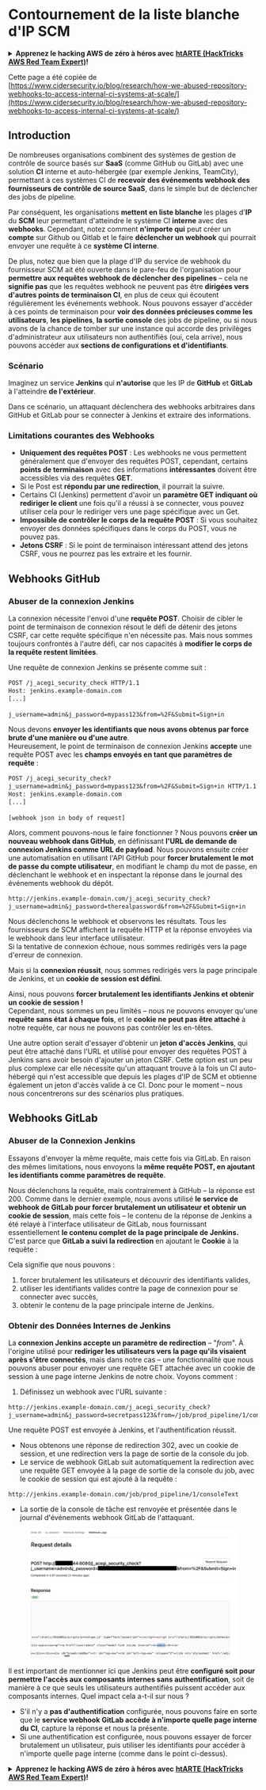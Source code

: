 # Contournement de la liste blanche d'IP SCM

<details>

<summary><strong>Apprenez le hacking AWS de zéro à héros avec</strong> <a href="https://training.hacktricks.xyz/courses/arte"><strong>htARTE (HackTricks AWS Red Team Expert)</strong></a><strong>!</strong></summary>

Autres moyens de soutenir HackTricks :

* Si vous souhaitez voir votre **entreprise annoncée dans HackTricks** ou **télécharger HackTricks en PDF**, consultez les [**PLANS D'ABONNEMENT**](https://github.com/sponsors/carlospolop)!
* Obtenez le [**merchandising officiel PEASS & HackTricks**](https://peass.creator-spring.com)
* Découvrez [**La Famille PEASS**](https://opensea.io/collection/the-peass-family), notre collection d'[**NFTs**](https://opensea.io/collection/the-peass-family) exclusifs
* **Rejoignez le** 💬 [**groupe Discord**](https://discord.gg/hRep4RUj7f) ou le [**groupe Telegram**](https://t.me/peass) ou **suivez** moi sur **Twitter** 🐦 [**@carlospolopm**](https://twitter.com/carlospolopm)**.**
* **Partagez vos astuces de hacking en soumettant des PR aux dépôts github** [**HackTricks**](https://github.com/carlospolop/hacktricks) et [**HackTricks Cloud**](https://github.com/carlospolop/hacktricks-cloud).

</details>

Cette page a été copiée de [https://www.cidersecurity.io/blog/research/how-we-abused-repository-webhooks-to-access-internal-ci-systems-at-scale/](https://www.cidersecurity.io/blog/research/how-we-abused-repository-webhooks-to-access-internal-ci-systems-at-scale/)

## Introduction

De nombreuses organisations combinent des systèmes de gestion de contrôle de source basés sur **SaaS** (comme GitHub ou GitLab) avec une solution **CI** interne et auto-hébergée (par exemple Jenkins, TeamCity), permettant à ces systèmes CI de **recevoir des événements webhook des fournisseurs de contrôle de source SaaS**, dans le simple but de déclencher des jobs de pipeline.

Par conséquent, les organisations **mettent en liste blanche** les plages d'**IP** du **SCM** leur permettant d'atteindre le système CI **interne** avec des **webhooks**. Cependant, notez comment **n'importe qui** peut créer un **compte** sur Github ou Gitlab et le faire **déclencher un webhook** qui pourrait envoyer une requête à ce **système CI interne**.

De plus, notez que bien que la plage d'IP du service de webhook du fournisseur SCM ait été ouverte dans le pare-feu de l'organisation pour **permettre aux requêtes webhook de déclencher des pipelines** – cela ne **signifie pas** que les requêtes webhook ne peuvent pas être **dirigées vers d'autres points de terminaison CI**, en plus de ceux qui écoutent régulièrement les événements webhook. Nous pouvons essayer d'accéder à ces points de terminaison pour **voir des données précieuses comme les utilisateurs**, **les pipelines**, **la sortie console** des jobs de pipeline, ou si nous avons de la chance de tomber sur une instance qui accorde des privilèges d'administrateur aux utilisateurs non authentifiés (oui, cela arrive), nous pouvons accéder aux **sections de configurations et d'identifiants**.

### Scénario

Imaginez un service **Jenkins** qui **n'autorise** que les IP de **GitHub** et **GitLab** à l'atteindre **de l'extérieur**.

Dans ce scénario, un attaquant déclenchera des webhooks arbitraires dans GitHub et GitLab pour se connecter à Jenkins et extraire des informations.

### Limitations courantes des Webhooks

* **Uniquement des requêtes POST** : Les webhooks ne vous permettent généralement que d'envoyer des requêtes POST, cependant, certains **points de terminaison** avec des informations **intéressantes** doivent être accessibles via des requêtes **GET**.
* Si le Post est **répondu par une redirection**, il pourrait la suivre.
* Certains CI (Jenkins) permettent d'avoir un **paramètre GET indiquant où rediriger le client** une fois qu'il a réussi à se connecter, vous pouvez utiliser cela pour le rediriger vers une page spécifique avec un Get.
* **Impossible de contrôler le corps de la requête POST** : Si vous souhaitez envoyer des données spécifiques dans le corps du POST, vous ne pouvez pas.
* **Jetons CSRF** : Si le point de terminaison intéressant attend des jetons CSRF, vous ne pourrez pas les extraire et les fournir.

## Webhooks GitHub

### Abuser de la connexion Jenkins

La connexion nécessite l'envoi d'une **requête POST**. Choisir de cibler le point de terminaison de connexion résout le défi de détenir des jetons CSRF, car cette requête spécifique n'en nécessite pas. Mais nous sommes toujours confrontés à l'autre défi, car nos capacités à **modifier le corps de la requête restent limitées**.

Une requête de connexion Jenkins se présente comme suit :
```
POST /j_acegi_security_check HTTP/1.1
Host: jenkins.example-domain.com
[...]

j_username=admin&j_password=mypass123&from=%2F&Submit=Sign+in
```
Nous devons **envoyer les identifiants que nous avons obtenus par force brute d'une manière ou d'une autre**.\
Heureusement, le point de terminaison de connexion Jenkins **accepte** une requête POST avec les **champs envoyés en tant que paramètres de requête** :
```
POST /j_acegi_security_check?j_username=admin&j_password=mypass123&from=%2F&Submit=Sign+in HTTP/1.1
Host: jenkins.example-domain.com
[...]

[webhook json in body of request]
```
Alors, comment pouvons-nous le faire fonctionner ? Nous pouvons **créer un nouveau webhook dans GitHub**, en définissant **l'URL de demande de connexion Jenkins comme URL de payload**. Nous pouvons ensuite créer une automatisation en utilisant l'API GitHub pour **forcer brutalement le mot de passe du compte utilisateur**, en modifiant le champ du mot de passe, en déclenchant le webhook et en inspectant la réponse dans le journal des événements webhook du dépôt.
```
http://jenkins.example-domain.com/j_acegi_security_check?j_username=admin&j_password=therealpassword&from=%2F&Submit=Sign+in
```
Nous déclenchons le webhook et observons les résultats. Tous les fournisseurs de SCM affichent la requête HTTP et la réponse envoyées via le webhook dans leur interface utilisateur.\
Si la tentative de connexion échoue, nous sommes redirigés vers la page d'erreur de connexion.

Mais si la **connexion réussit**, nous sommes redirigés vers la page principale de Jenkins, et un **cookie de session est défini**.

Ainsi, nous pouvons **forcer brutalement les identifiants Jenkins et obtenir un cookie de session !**\
Cependant, nous sommes un peu limités – nous ne pouvons envoyer qu'une **requête sans état à chaque fois**, et le **cookie ne peut pas être attaché** à notre requête, car nous ne pouvons pas contrôler les en-têtes.

Une autre option serait d'essayer d'obtenir un **jeton d'accès Jenkins**, qui peut être attaché dans l'URL et utilisé pour envoyer des requêtes POST à Jenkins sans avoir besoin d'ajouter un jeton CSRF. Cette option est un peu plus complexe car elle nécessite qu'un attaquant trouve à la fois un CI auto-hébergé qui n'est accessible que depuis les plages d'IP de SCM et obtienne également un jeton d'accès valide à ce CI. Donc pour le moment – nous nous concentrerons sur des scénarios plus pratiques.

## Webhooks GitLab

### Abuser de la Connexion Jenkins

Essayons d'envoyer la même requête, mais cette fois via GitLab. En raison des mêmes limitations, nous envoyons la **même requête POST, en ajoutant les identifiants comme paramètres de requête**.

Nous déclenchons la requête, mais contrairement à GitHub – la réponse est 200. Comme dans le dernier exemple, nous avons utilisé **le service de webhook de GitLab pour forcer brutalement un utilisateur et obtenir un cookie de session**, mais cette fois – le contenu de la réponse de Jenkins a été relayé à l'interface utilisateur de GitLab, nous fournissant essentiellement **le contenu complet de la page principale de Jenkins.**\
C'est parce que **GitLab a suivi la redirection** en ajoutant le **Cookie** à la requête :

Cela signifie que nous pouvons :

1. forcer brutalement les utilisateurs et découvrir des identifiants valides,
2. utiliser les identifiants valides contre la page de connexion pour se connecter avec succès,
3. obtenir le contenu de la page principale interne de Jenkins.

### Obtenir des Données Internes de Jenkins

La **connexion Jenkins accepte un paramètre de redirection** – "_from_". À l'origine utilisé pour **rediriger les utilisateurs vers la page qu'ils visaient après s'être connectés**, mais dans notre cas – une fonctionnalité que nous pouvons abuser pour envoyer une requête GET attachée avec un cookie de session à une page interne Jenkins de notre choix. Voyons comment :

1. Définissez un webhook avec l'URL suivante :
```
http://jenkins.example-domain.com/j_acegi_security_check?j_username=admin&j_password=secretpass123&from=/job/prod_pipeline/1/consoleText&Submit=Sign+in
```
Une requête POST est envoyée à Jenkins, et l'authentification réussit.

* Nous obtenons une réponse de redirection 302, avec un cookie de session, et une redirection vers la page de sortie de la console du job.
* Le service de webhook GitLab suit automatiquement la redirection avec une requête GET envoyée à la page de sortie de la console du job, avec le cookie de session qui est ajouté à la requête :
```
http://jenkins.example-domain.com/job/prod_pipeline/1/consoleText
```
* La sortie de la console de tâche est renvoyée et présentée dans le journal d'événements webhook GitLab de l'attaquant.

<figure><img src="../../.gitbook/assets/image (1) (3).png" alt=""><figcaption></figcaption></figure>

Il est important de mentionner ici que Jenkins peut être **configuré soit pour permettre l'accès aux composants internes sans authentification**, soit de manière à ce que seuls les utilisateurs authentifiés puissent accéder aux composants internes. Quel impact cela a-t-il sur nous ?

* S'il n'y a **pas d'authentification** configurée, nous pouvons faire en sorte que le **service webhook GitLab accède à n'importe quelle page interne du CI**, capture la réponse et nous la présente.
* Si une authentification est configurée, nous pouvons essayer de forcer brutalement un utilisateur, puis utiliser les identifiants pour accéder à n'importe quelle page interne (comme dans le point ci-dessus).

<details>

<summary><strong>Apprenez le hacking AWS de zéro à héros avec</strong> <a href="https://training.hacktricks.xyz/courses/arte"><strong>htARTE (HackTricks AWS Red Team Expert)</strong></a><strong>!</strong></summary>

Autres moyens de soutenir HackTricks :

* Si vous souhaitez voir votre **entreprise annoncée dans HackTricks** ou **télécharger HackTricks en PDF**, consultez les [**PLANS D'ABONNEMENT**](https://github.com/sponsors/carlospolop)!
* Obtenez le [**merchandising officiel PEASS & HackTricks**](https://peass.creator-spring.com)
* Découvrez [**La Famille PEASS**](https://opensea.io/collection/the-peass-family), notre collection d'[**NFTs**](https://opensea.io/collection/the-peass-family) exclusifs
* **Rejoignez le** 💬 [**groupe Discord**](https://discord.gg/hRep4RUj7f) ou le [**groupe telegram**](https://t.me/peass) ou **suivez** moi sur **Twitter** 🐦 [**@carlospolopm**](https://twitter.com/carlospolopm)**.**
* **Partagez vos astuces de hacking en soumettant des PR aux dépôts github** [**HackTricks**](https://github.com/carlospolop/hacktricks) et [**HackTricks Cloud**](https://github.com/carlospolop/hacktricks-cloud).

</details>
